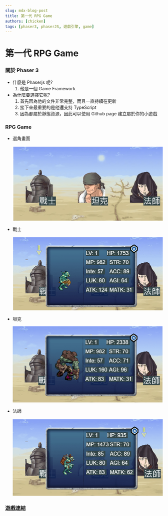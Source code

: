 ```yaml
---
slug: mdx-blog-post
title: 第一代 RPG Game
authors: [chicken]
tags: [phaser3, phaserJS, 遊戲引擎, game]
---
```

# 第一代 RPG Game
### 關於 Phaser 3

- 什麼是 Phaserjs 呢?
  1. 他是一個 Game Framework
- 為什麼要選擇它呢?
  1. 首先因為他的文件非常完整，而且一直持續在更新
  2. 接下來最重要的是他還支持 TypeScript
  3. 因為都屬於靜態資源，因此可以使用 Github page 建立屬於你的小遊戲

### RPG Game

- 選角畫面

  ![mdImg](https://github.com/LonelyYeezhiChicken/chicken-personal/blob/main/static/mdImgs/phaser/RpgGame/role.png?raw=true)

- 戰士

  ![mdImg](https://github.com/LonelyYeezhiChicken/chicken-personal/blob/main/static/mdImgs/phaser/RpgGame/w.png?raw=true)
- 坦克

  ![mdImg](https://github.com/LonelyYeezhiChicken/chicken-personal/blob/main/static/mdImgs/phaser/RpgGame/t.png?raw=true)
- 法師

  ![mdImg](https://github.com/LonelyYeezhiChicken/chicken-personal/blob/main/static/mdImgs/phaser/RpgGame/m.png?raw=true)

### [遊戲連結](https://lonelyyeezhichicken.github.io/rpg-game-v1/)
